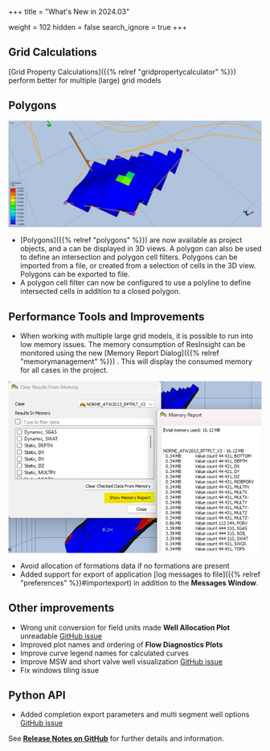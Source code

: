 +++
title = "What's New in 2024.03"

weight = 102
hidden = false
search_ignore = true
+++

## Grid Calculations

[Grid Property Calculations]({{% relref "gridpropertycalculator" %}}) perform better for multiple (large) grid models
 
## Polygons
![](/images/3d-main-window/PolygonHeading.png)

- [Polygons]({{% relref "polygons" %}}) are now available as project objects, and a can be displayed in 3D views. A polygon can also be used to define an intersection and polygon cell filters. Polygons can be imported from a file, or created from a selection of cells in the 3D view. Polygons can be exported to file.
- A polygon cell filter can now be configured to use a polyline to define intersected cells in addition to a closed polygon.

## Performance Tools and Improvements
- When working with multiple large grid models, it is possible to run into low memory issues. The memory consumption of ResInsight can be monitored using the new [Memory Report Dialog]({{% relref "memorymanagement" %}}) . This will display the consumed memory for all cases in the project.

![](/images/misc/MemoryUsage.png)

- Avoid allocation of formations data if no formations are present
- Added support for export of application [log messages to file]({{% relref "preferences" %}}#importexport) in addition to the **Messages Window**. 


## Other improvements
- Wrong unit conversion for field units made **Well Allocation Plot** unreadable [GitHub issue](https://github.com/OPM/ResInsight/issues/11231)
- Improved plot names and ordering of **Flow Diagnostics Plots**
- Improve curve legend names for calculated curves
- Improve MSW and short valve well visualization [GitHub issue](https://github.com/OPM/ResInsight/issues/11109)
- Fix windows tiling issue

## Python API
- Added completion export parameters and multi segment well options [GitHub issue](https://github.com/OPM/ResInsight/issues/10781)



See [**Release Notes on GitHub**](https://github.com/OPM/ResInsight/releases/) for further details and information.